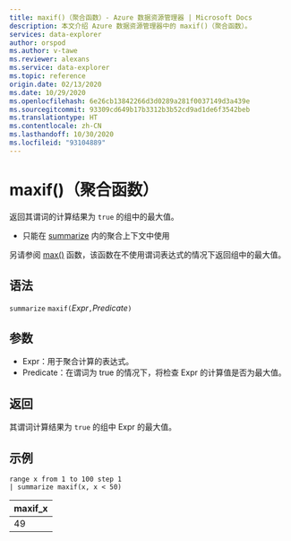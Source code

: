 ```yaml
---
title: maxif()（聚合函数）- Azure 数据资源管理器 | Microsoft Docs
description: 本文介绍 Azure 数据资源管理器中的 maxif()（聚合函数）。
services: data-explorer
author: orspod
ms.author: v-tawe
ms.reviewer: alexans
ms.service: data-explorer
ms.topic: reference
origin.date: 02/13/2020
ms.date: 10/29/2020
ms.openlocfilehash: 6e26cb13842266d3d0289a281f0037149d3a439e
ms.sourcegitcommit: 93309cd649b17b3312b3b52cd9ad1de6f3542beb
ms.translationtype: HT
ms.contentlocale: zh-CN
ms.lasthandoff: 10/30/2020
ms.locfileid: "93104889"
---
```

# <a name="maxif-aggregation-function"></a>maxif()（聚合函数）

返回其谓词的计算结果为 `true` 的组中的最大值。

* 只能在 [summarize](summarizeoperator.md) 内的聚合上下文中使用

另请参阅 [max()](max-aggfunction.md) 函数，该函数在不使用谓词表达式的情况下返回组中的最大值。

## <a name="syntax"></a>语法

`summarize` `maxif(`*Expr*`,`*Predicate*`)`

## <a name="arguments"></a>参数

* Expr：用于聚合计算的表达式。 
* Predicate：在谓词为 true 的情况下，将检查 Expr 的计算值是否为最大值。

## <a name="returns"></a>返回

其谓词计算结果为 `true` 的组中 Expr 的最大值。

## <a name="examples"></a>示例

```kusto
range x from 1 to 100 step 1
| summarize maxif(x, x < 50)
```

|maxif_x|
|---|
|49|